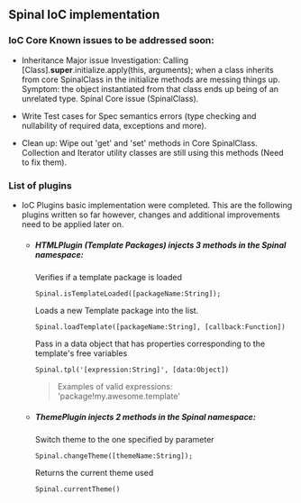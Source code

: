 ## Spinal IoC implementation

### IoC Core Known issues to be addressed soon:

* Inheritance Major issue Investigation: Calling [Class].__super__.initialize.apply(this, arguments); when a class inherits from core SpinalClass in the initialize methods are messing things up. Symptom: the object instantiated from that class ends up being of an unrelated type. Spinal Core issue (SpinalClass).

* Write Test cases for Spec semantics errors (type checking and nullability of required data, exceptions and more).

* Clean up: Wipe out 'get' and 'set' methods in Core SpinalClass. Collection and Iterator utility classes are still using this methods (Need to fix them).

### List of plugins

* IoC Plugins basic implementation were completed. This are the following plugins written so far however, changes and additional improvements need to be applied later on.

    * ##### HTMLPlugin (Template Packages) injects 3 methods in the Spinal namespace:

        Verifies if a template package is loaded
        ```
        Spinal.isTemplateLoaded([packageName:String]);
        ```

        Loads a new Template package into the list.
        ```
        Spinal.loadTemplate([packageName:String], [callback:Function])
        ```

        Pass in a data object that has properties corresponding to the template's free variables
        ```
        Spinal.tpl('[expression:String]', [data:Object])
        ```
        > Examples of valid expressions: 'package!my.awesome.template'

    * ##### ThemePlugin injects 2 methods in the Spinal namespace:

        Switch theme to the one specified by parameter
        ```
        Spinal.changeTheme([themeName:String]);
        ```

        Returns the current theme used
        ```
        Spinal.currentTheme()
        ```
